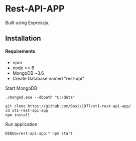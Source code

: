 # Rest-API-APP
Built using Expressjs.

## Installation

#### Requirements

- npm
- node >= 8
- MongoDB ~3.6
- Create Database named "rest-api"

Start MongoDB
```
./mongod.exe --dbpath "C:/data"
```

```
git clone https://github.com/Basis1977/st1-rest-api-app/
cd st1-rest-api-app
npm install
```

Run application

```
DEBUG=rest-api-app:* npm start
```
